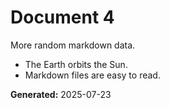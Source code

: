 # Document 4

More random markdown data.

- The Earth orbits the Sun.
- Markdown files are easy to read.

**Generated:** 2025-07-23
